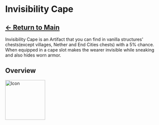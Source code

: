 # Invisibility Cape

## [<- Return to Main](https://pinkgoosik.github.io/artifality/)

Invisibility Cape is an Artifact that you can find in vanilla structures' chests(except villages, Nether and End Cities chests) with a 5% chance. When equipped in a cape slot makes the wearer invisible while sneaking and also hides worn armor.

## Overview

<img alt="Icon" src="https://github.com/PinkGoosik/artifality/blob/wiki/images/item/invisibility_cape.png?raw=true" width="128">
